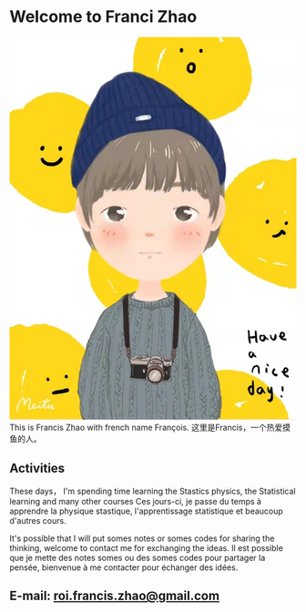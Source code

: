 # Welcome to Franci Zhao
![Francis](https://github.com/FrancisZhaoRoi/Homepage/blob/main/photos/f293f88892176a945e84a34670dd386.jpg#pic_right=144x192 "Francis")
This is Francis Zhao with french name François.
这里是Francis，一个热爱摸鱼的人。
## Activities

These days， I'm spending time learning the Stastics physics, the Statistical learning and many other courses
Ces jours-ci, je passe du temps à apprendre la physique stastique, l'apprentissage statistique et beaucoup d'autres cours.

It's possible that I will put somes notes or somes codes for sharing the thinking, welcome to contact me for exchanging the ideas.
Il est possible que je mette des notes somes ou des somes codes pour partager la pensée, bienvenue à me contacter pour échanger des idées.




## E-mail: roi.francis.zhao@gmail.com


